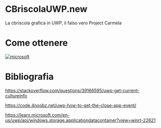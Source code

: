 # CBriscolaUWP.new
La cbriscola grafica in UWP, il falso vero Project Carmela

# Come ottenere
[![microsoft](https://get.microsoft.com/images/en-us%20dark.svg)](https://www.microsoft.com/store/apps/9NX1JKTQK12C)


# Bibliografia

https://stackoverflow.com/questions/39166595/uwp-get-current-cultureinfo

https://code.4noobz.net/uwp-how-to-get-the-close-app-event/

https://learn.microsoft.com/en-us/uwp/api/windows.storage.applicationdatacontainer?view=winrt-22621
